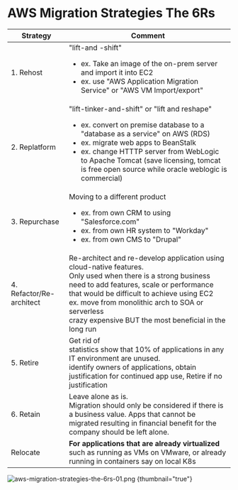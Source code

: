 # AWS Migration Strategies The 6Rs

| Strategy                 | Comment                                                                                                                                                                                                                                                                                                                            |
|--------------------------|------------------------------------------------------------------------------------------------------------------------------------------------------------------------------------------------------------------------------------------------------------------------------------------------------------------------------------|
| 1. Rehost                | "lift-and -shift"<ul><li>ex. Take an image of the on-prem server and import it into EC2</li><li>ex. use "AWS Application Migration Service" or "AWS VM Import/export"</li></ul>                                                                                                                                                    |
| 2. Replatform            | "lift-tinker-and-shift" or "lift and reshape"<ul><li>ex. convert on premise database to a "database as a service" on AWS (RDS)</li><li>ex. migrate web apps to BeanStalk</li><li>ex. change HTTTP server from WebLogic to Apache Tomcat (save licensing, tomcat is free open source while oracle weblogic is commercial)</li></ul> |
| 3. Repurchase            | Moving to a different product<ul><li>ex. from own CRM to using "Salesforce.com"</li><li>ex. from own HR system to "Workday"</li><li>ex. from own CMS to "Drupal"</li></ul>                                                                                                                                                         |
| 4. Refactor/Re-architect | Re-architect and re-develop application using cloud-native features.<br/>Only used when there is a strong business need to add features, scale or performance that would be difficult to achieve using EC2<br/>ex. move from monolithic arch to SOA or serverless<br/>crazy expensive BUT the most beneficial in the long run      |
| 5. Retire                | Get rid of<br/>statistics show that 10% of applications in any IT environment are unused.<br/>identify owners of applications, obtain justification for continued app use, Retire if no justification                                                                                                                              |
| 6. Retain                | Leave alone as is.<br/>Migration should only be considered if there is a business value. Apps that cannot be migrated resulting in financial benefit for the company should be left alone.                                                                                                                                         |
| Relocate                 | **For applications that are already virtualized** such as running as VMs on VMware, or already running in containers say on local K8s                                                                                                                                                                                              |

![aws-migration-strategies-the-6rs-01.png](aws-migration-strategies-the-6rs-01.png) {thumbnail="true"}